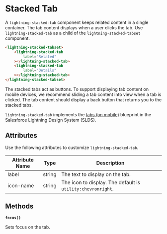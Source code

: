 # Stacked Tab

A `lightning-stacked-tab` component keeps related content in a single container. The tab content displays when a user clicks the tab. Use `lightning-stacked-tab` as a child of the `lightning-stacked-tabset` component.

```html
<lightning-stacked-tabset>
    <lightning-stacked-tab
        label="Related"
    ></lightning-stacked-tab>
    <lightning-stacked-tab
        label="Details"
    ></lightning-stacked-tab>
</lightning-stacked-tabset>
```

The stacked tabs act as buttons. To support displaying tab content on mobile devices, we recommend sliding a tab content into view when a tab is clicked. The tab content should display a back button that returns you to the stacked tabs.

`lightning-stacked-tab` implements the [tabs (on mobile)](https://lightningdesignsystem.com/components/tabs/#On-Mobile) blueprint in the Salesforce Lightning Design System (SLDS).

## Attributes

Use the following attributes to customize `lightning-stacked-tab`.

Attribute Name|Type|Description
-----|-----|-----
label | string | The text to display on the tab.
icon-name | string | The icon to display. The default is `utility:chevronright`.

## Methods

**`focus()`**

Sets focus on the tab.